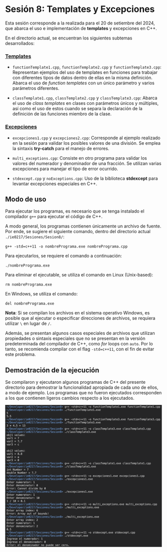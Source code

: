 # Sesión 8: Templates y Excepciones

Esta sesión corresponde a la realizada para el 20 de setiembre del 2024, que abarca el uso e implementación de __templates__ y excepciones en C++.

En el directorio actual, se encuentran los siguientes subtemas desarrollados:

### <ins>Templates</ins>

- `functionTemplate1.cpp`, `functionTemplate2.cpp` y `functionTemplate3.cpp`: Representan ejemplos del uso de templates en funciones para trabajar con diferentes tipos de datos dentro de ellas en la misma definición. Abarca el uso de _function templates_ con un único parámetro y varios parámetros diferentes.

- `classTemplate1.cpp`, `classTemplate2.cpp` y `classTemplate3.cpp`: Abarca el uso de _class templates_ en clases con parámetros únicos y múltiples, así como el uso de estos cuando se separa la declaración de la definición de las funciones miembro de la clase.


### <ins>Excepciones</ins>

- `excepciones1.cpp` y `excepciones2.cpp`: Corresponde al ejemplo realizado en la sesión para validar los posibles valores de una división. Se emplea la sintaxis __try-catch__ para el manejo de errores.

- `multi_exceptions.cpp`: Consiste en otro programa para validar los valores del numerador y denominador de una fracción. Se utilizan varias excepciones para manejar el tipo de error ocurrido.

- `stdexcept.cpp` y `noExceptions.cpp`: Uso de la biblioteca __stdexcept__ para levantar excepciones especiales en C++.


## Modo de uso

Para ejecutar los programas, es necesario que se tenga instalado el compilador `g++` para ejecutar el código de C++.

A modo general, los programas contienen únicamente un archivo de fuente. Por ende, se sugiere el siguiente comando, dentro del directorio actual `./ie0217/Sesiones/Sesion8/`:

```
g++ -std=c++11 -o nombrePrograma.exe nombrePrograma.cpp
```

Para ejecutarlos, se requiere el comando a continuación:

```
./nombrePrograma.exe
```

Para eliminar el ejecutable, se utiliza el comando en Linux (Unix-based):
```
rm nombrePrograma.exe
```

En Windows, se utiliza el comando:
```
del nombrePrograma.exe
```

__Nota__: Si se compilan los archivos en el sistema operativo Windows, es posible que al ejecutar o especificar direcciones de archivos, se requiera utilizar `\` en lugar de `/`.

Además, se presentan algunos casos especiales de archivos que utilizan propiedades o sintaxis especiales que no se presentan en la versión predeterminada del compilador de C++, como _for_ loops con `auto`. Por lo tanto, se recomienda compilar con el flag `-std=c++11`, con el fin de evitar este problema.

## Demostración de la ejecución

Se compilaron y ejecutaron algunos programas de C++ del presente directorio para demostrar la funcionalidad apropiada de cada uno de ellos, a modo de ejemplo. Los programas que no fueron ejecutados corresponden a los que contienen ligeros cambios respecto a los ejecutados.

<img src="./images/ejemploEjecucion.png" width="750"/>